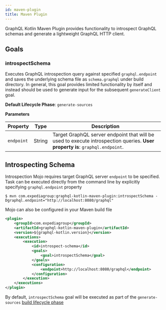```yaml
---
id: maven-plugin
title: Maven Plugin
---
```


GraphQL Kotlin Maven Plugin provides functionality to introspect GraphQL schemas and generate a lightweight GraphQL HTTP client.

## Goals

### introspectSchema

Executes GraphQL introspection query against specified `graphql.endpoint` and saves the underlying schema file as
`schema.graphql` under build directory. In general, this goal provides limited functionality by itself and instead
should be used to generate input for the subsequent `generateClient` goal.

**Default Lifecycle Phase**: `generate-sources`

**Parameters**

| Property | Type | Description |
| -------- | ---- | ----------- |
| `endpoint` | String | Target GraphQL server endpoint that will be used to execute introspection queries. **User property is**: `graphql.endpoint`. |

## Introspecting Schema

Introspection Mojo requires target GraphQL server `endpoint` to be specified. Task can be executed directly from the
command line by explicitly specifying `graphql.endpoint` property

```shell script
$ mvn com.expediagroup:graphql-kotlin-maven-plugin:introspectSchema -Dgraphql.endpoint="http://localhost:8080/graphql"
```

Mojo can also be configured in your Maven build file

```xml
<plugin>
    <groupId>com.expediagroup</groupId>
    <artifactId>graphql-kotlin-maven-plugin</artifactId>
    <version>${graphql-kotlin.version}</version>
    <executions>
        <execution>
            <id>introspect-schema</id>
            <goals>
                <goal>introspectSchema</goal>
            </goals>
            <configuration>
                <endpoint>http://localhost:8080/graphql</endpoint>
            </configuration>
        </execution>
    </executions>
</plugin>
```

By default, `introspectSchema` goal will be executed as part of the `generate-sources` [build lifecycle phase](https://maven.apache.org/guides/introduction/introduction-to-the-lifecycle.html)
